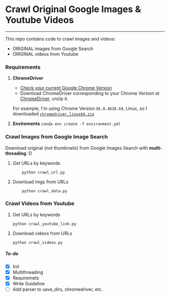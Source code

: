 # Crawl Original Google Images & Youtube Videos

---

This repo contains code to crawl images and videos:
- ORIGINAL images from Google Search
- ORIGINAL videos from Youtube

### Requirements

1. **ChromeDriver**
	- [Check your current Google Chrome Version](https://www.businessinsider.com/what-version-of-google-chrome-do-i-have)
	- Download ChromeDriver corresponding to your Chrome Version at [ChromeDriver](https://chromedriver.chromium.org/downloads), unzip it.

	For example, I'm using Chrome Version `95.0.4638.69`, Linux, so I downloaded [`chromedriver_linux64.zip`](https://chromedriver.storage.googleapis.com/index.html?path=95.0.4638.69/)
1. **Enviroments**
	`conda env create -f environment.yml`

### Crawl Images from Google Image Search

Download original (not thumbnails) from Google Images Search with **multi-threading** :D
1. Get URLs by keywords
	```
		python crawl_url.py
	```
1. Download imgs from URLs
	```
		python crawl_data.py
	```

### Crawl Videos from Youtube
1. Get URLs by keywords
	```
	python crawl_youtube_link.py
	```
1. Download videos from URLs
	```
	python crawl_videos.py
	```

##### To-do
- [x] Init
- [x] Multithreading
- [x] Requiremets
- [x] Write Guideline
- [ ] Add parser to save_dirs, chromedriver, etc.